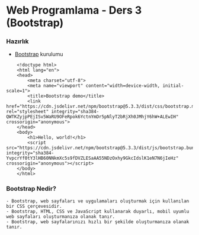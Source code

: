 # Web Programlama - Ders 3 (Bootstrap)

### Hazırlık

- [Bootstrap](https://getbootstrap.com/) kurulumu

```hmtl
    <!doctype html>
    <html lang="en">
    <head>
        <meta charset="utf-8">
        <meta name="viewport" content="width=device-width, initial-scale=1">
        <title>Bootstrap demo</title>
        <link href="https://cdn.jsdelivr.net/npm/bootstrap@5.3.3/dist/css/bootstrap.min.css" rel="stylesheet" integrity="sha384-QWTKZyjpPEjISv5WaRU9OFeRpok6YctnYmDr5pNlyT2bRjXh0JMhjY6hW+ALEwIH" crossorigin="anonymous">
    </head>
    <body>
        <h1>Hello, world!</h1>
        <script src="https://cdn.jsdelivr.net/npm/bootstrap@5.3.3/dist/js/bootstrap.bundle.min.js" integrity="sha384-YvpcrYf0tY3lHB60NNkmXc5s9fDVZLESaAA55NDzOxhy9GkcIdslK1eN7N6jIeHz" crossorigin="anonymous"></script>
    </body>
    </html>
```

### Bootstrap Nedir?

    - Bootstrap, web sayfaları ve uygulamaları oluşturmak için kullanılan bir CSS çerçevesidir.
    - Bootstrap, HTML, CSS ve JavaScript kullanarak duyarlı, mobil uyumlu web sayfaları oluşturmanıza olanak tanır.
    - Bootstrap, web sayfalarınızı hızlı bir şekilde oluşturmanıza olanak tanır.
